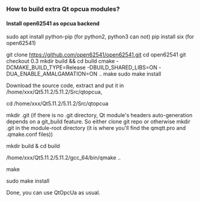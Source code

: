 ### How to build extra Qt opcua modules?


#### Install open62541 as opcua backend

sudo apt install python-pip (for python2, python3 can not)
pip install six (for open62541)

git clone https://github.com/open62541/open62541.git
cd open62541
git checkout 0.3 
mkdir build && cd build
cmake -DCMAKE_BUILD_TYPE=Release -DBUILD_SHARED_LIBS=ON -DUA_ENABLE_AMALGAMATION=ON ..
make
sudo make install


Download the source code, extract and put it in /home/xxx/Qt5.11.2/5.11.2/Src/qtopcua,

cd /home/xxx/Qt5.11.2/5.11.2/Src/qtopcua

mkdir .git (if there is no .git directory, Qt module's headers auto-generation depends on a git_build feature. So either clone git repo or otherwise mkdir .git in the module-root directory (it is where you'll find the qmqtt.pro and .qmake.conf files))

mkdir build & cd build

/home/xxx/Qt5.11.2/5.11.2/gcc_64/bin/qmake ..

make

sudo make install

Done, you can use QtOpcUa as usual.